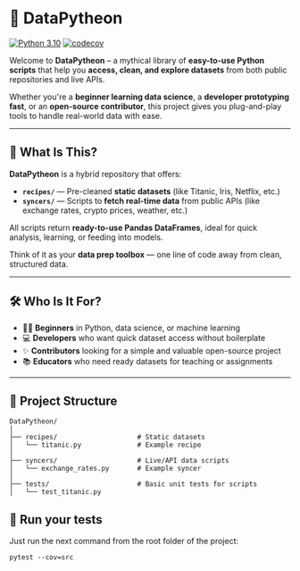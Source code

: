 # :snake: DataPytheon

[![Python 3.10](https://img.shields.io/badge/python-3.10-blue.svg)](https://www.python.org/downloads/release/python-3100/)
[![codecov](https://codecov.io/gh/leftkats/DataPytheon/graph/badge.svg?token=C69BFSAR0S)](https://codecov.io/gh/leftkats/DataPytheon)


Welcome to **DataPytheon** – a mythical library of **easy-to-use Python scripts** that help you **access, clean, and explore datasets** from both public repositories and live APIs.

Whether you're a **beginner learning data science**, a **developer prototyping fast**, or an **open-source contributor**, this project gives you plug-and-play tools to handle real-world data with ease.

---

## :bookmark_tabs: What Is This?

**DataPytheon** is a hybrid repository that offers:

- **`recipes/`** — Pre-cleaned **static datasets** (like Titanic, Iris, Netflix, etc.)
- **`syncers/`** — Scripts to **fetch real-time data** from public APIs (like exchange rates, crypto prices, weather, etc.)

All scripts return **ready-to-use Pandas DataFrames**, ideal for quick analysis, learning, or feeding into models.

Think of it as your **data prep toolbox** — one line of code away from clean, structured data.

---

## :hammer_and_wrench: Who Is It For?

- :student: **Beginners** in Python, data science, or machine learning
- :computer: **Developers** who want quick dataset access without boilerplate
- :sparkles: **Contributors** looking for a simple and valuable open-source project
- :books: **Educators** who need ready datasets for teaching or assignments

---

## :file_folder: Project Structure
```text
DataPytheon/
│
├── recipes/                    # Static datasets
│   └── titanic.py              # Example recipe
│
├── syncers/                    # Live/API data scripts
│   └── exchange_rates.py       # Example syncer
│
├── tests/                      # Basic unit tests for scripts
│   └── test_titanic.py
```

## 🧪 Run your tests

Just run the next command from the root folder of the project:

```
pytest --cov=src   
```